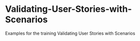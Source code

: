 # Validating-User-Stories-with-Scenarios
Examples for the training Validating User Stories with Scenarios
